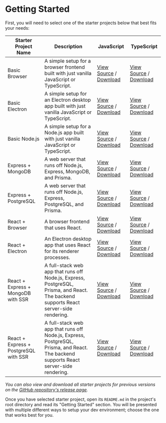 # Getting Started

First, you will need to select one of the starter projects below that best fits your needs:

| Starter Project Name                  | Description                                                                                                                           | JavaScript                                                                                                                                                                                                                                            | TypeScript                                                                                                                                                                                                                                                  |
| ------------------------------------- | ------------------------------------------------------------------------------------------------------------------------------------- | ----------------------------------------------------------------------------------------------------------------------------------------------------------------------------------------------------------------------------------------------------- | ----------------------------------------------------------------------------------------------------------------------------------------------------------------------------------------------------------------------------------------------------------- |
| Basic Browser                         | A simple setup for a browser frontend built with just vanilla JavaScript or TypeScript.                                               | [View Source](https://github.com/mattlean/lean-js-app-starter/tree/v1.0.0-rc/starters/basic-browser) / [Download](https://github.com/mattlean/lean-js-app-starter/releases/download/v1.0.0-rc/ljas-basic-browser_1-0-0.zip)                           | [View Source](https://github.com/mattlean/lean-js-app-starter/tree/v1.0.0-rc/starters/basic-browser-ts) / [Download](https://github.com/mattlean/lean-js-app-starter/releases/download/v1.0.0-rc/ljas-basic-browser-ts_1-0-0.zip)                           |
| Basic Electron                        | A simple setup for an Electron desktop app built with just vanilla JavaScript or TypeScript.                                          | [View Source](https://github.com/mattlean/lean-js-app-starter/tree/v1.0.0-rc/starters/basic-electron) / [Download](https://github.com/mattlean/lean-js-app-starter/releases/download/v1.0.0-rc/ljas-basic-electron_1-0-0.zip)                         | [View Source](https://github.com/mattlean/lean-js-app-starter/tree/v1.0.0-rc/starters/basic-electron-ts) / [Download](https://github.com/mattlean/lean-js-app-starter/releases/download/v1.0.0-rc/ljas-basic-electron-ts_1-0-0.zip)                         |
| Basic Node.js                         | A simple setup for a Node.js app built with just vanilla JavaScript or TypeScript.                                                    | [View Source](https://github.com/mattlean/lean-js-app-starter/tree/v1.0.0-rc/starters/basic-node) / [Download](https://github.com/mattlean/lean-js-app-starter/releases/download/v1.0.0-rc/ljas-basic-node_1-0-0.zip)                                 | [View Source](https://github.com/mattlean/lean-js-app-starter/tree/v1.0.0-rc/starters/basic-node-ts) / [Download](https://github.com/mattlean/lean-js-app-starter/releases/download/v1.0.0-rc/ljas-basic-node-ts_1-0-0.zip)                                 |
| Express + MongoDB                     | A web server that runs off Node.js, Express, MongoDB, and Prisma.                                                                     | [View Source](https://github.com/mattlean/lean-js-app-starter/tree/v1.0.0-rc/starters/express-mongo) / [Download](https://github.com/mattlean/lean-js-app-starter/releases/download/v1.0.0-rc/ljas-express-mongo_1-0-0.zip)                           | [View Source](https://github.com/mattlean/lean-js-app-starter/tree/v1.0.0-rc/starters/express-mongo-ts) / [Download](https://github.com/mattlean/lean-js-app-starter/releases/download/v1.0.0-rc/ljas-express-mongo-ts_1-0-0.zip)                           |
| Express + PostgreSQL                  | A web server that runs off Node.js, Express, PostgreSQL, and Prisma.                                                                  | [View Source](https://github.com/mattlean/lean-js-app-starter/tree/v1.0.0-rc/starters/express-postgres) / [Download](https://github.com/mattlean/lean-js-app-starter/releases/download/v1.0.0-rc/ljas-express-postgres_1-0-0.zip)                     | [View Source](https://github.com/mattlean/lean-js-app-starter/tree/v1.0.0-rc/starters/express-postgres-ts) / [Download](https://github.com/mattlean/lean-js-app-starter/releases/download/v1.0.0-rc/ljas-express-postgres-ts_1-0-0.zip)                     |
| React + Browser                       | A browser frontend that uses React.                                                                                                   | [View Source](https://github.com/mattlean/lean-js-app-starter/tree/v1.0.0-rc/starters/react-browser) / [Download](https://github.com/mattlean/lean-js-app-starter/releases/download/v1.0.0-rc/ljas-react-browser_1-0-0.zip)                           | [View Source](https://github.com/mattlean/lean-js-app-starter/tree/v1.0.0-rc/starters/react-browser-ts) / [Download](https://github.com/mattlean/lean-js-app-starter/releases/download/v1.0.0-rc/ljas-react-browser-ts_1-0-0.zip)                           |
| React + Electron                      | An Electron desktop app that uses React for its renderer processes.                                                                   | [View Source](https://github.com/mattlean/lean-js-app-starter/tree/v1.0.0-rc/starters/react-electron) / [Download](https://github.com/mattlean/lean-js-app-starter/releases/download/v1.0.0-rc/ljas-react-electron_1-0-0.zip)                         | [View Source](https://github.com/mattlean/lean-js-app-starter/tree/v1.0.0-rc/starters/react-electron-ts) / [Download](https://github.com/mattlean/lean-js-app-starter/releases/download/v1.0.0-rc/ljas-react-electron-ts_1-0-0.zip)                         |
| React + Express + MongoDB with SSR    | A full-stack web app that runs off Node.js, Express, PostgreSQL, Prisma, and React. The backend supports React server-side rendering. | [View Source](https://github.com/mattlean/lean-js-app-starter/tree/v1.0.0-rc/starters/react-express-mongo-ssr) / [Download](https://github.com/mattlean/lean-js-app-starter/releases/download/v1.0.0-rc/ljas-react-express-mongo-ssr_1-0-0.zip)       | [View Source](https://github.com/mattlean/lean-js-app-starter/tree/v1.0.0-rc/starters/react-express-mongo-ssr-ts) / [Download](https://github.com/mattlean/lean-js-app-starter/releases/download/v1.0.0-rc/ljas-react-express-mongo-ssr-ts_1-0-0.zip)       |
| React + Express + PostgreSQL with SSR | A full-stack web app that runs off Node.js, Express, PostgreSQL, Prisma, and React. The backend supports React server-side rendering. | [View Source](https://github.com/mattlean/lean-js-app-starter/tree/v1.0.0-rc/starters/react-express-postgres-ssr) / [Download](https://github.com/mattlean/lean-js-app-starter/releases/download/v1.0.0-rc/ljas-react-express-postgres-ssr_1-0-0.zip) | [View Source](https://github.com/mattlean/lean-js-app-starter/tree/v1.0.0-rc/starters/react-express-postgres-ssr-ts) / [Download](https://github.com/mattlean/lean-js-app-starter/releases/download/v1.0.0-rc/ljas-react-express-postgres-ssr-ts_1-0-0.zip) |

_You can also view and download all starter projects for previous versions on the [GitHub repository's release page](https://github.com/mattlean/lean-js-app-starter/releases)._

Once you have selected starter project, open its `README.md` in the project's root directory and read its "Getting Started" section. You will be presented with multiple different ways to setup your dev environment; choose the one that works best for you.
